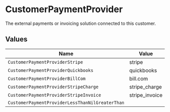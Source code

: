 # CustomerPaymentProvider

The external payments or invoicing solution connected to this customer.


## Values

| Name                                            | Value                                           |
| ----------------------------------------------- | ----------------------------------------------- |
| `CustomerPaymentProviderStripe`                 | stripe                                          |
| `CustomerPaymentProviderQuickbooks`             | quickbooks                                      |
| `CustomerPaymentProviderBillCom`                | bill.com                                        |
| `CustomerPaymentProviderStripeCharge`           | stripe_charge                                   |
| `CustomerPaymentProviderStripeInvoice`          | stripe_invoice                                  |
| `CustomerPaymentProviderLessThanNilGreaterThan` | <nil>                                           |